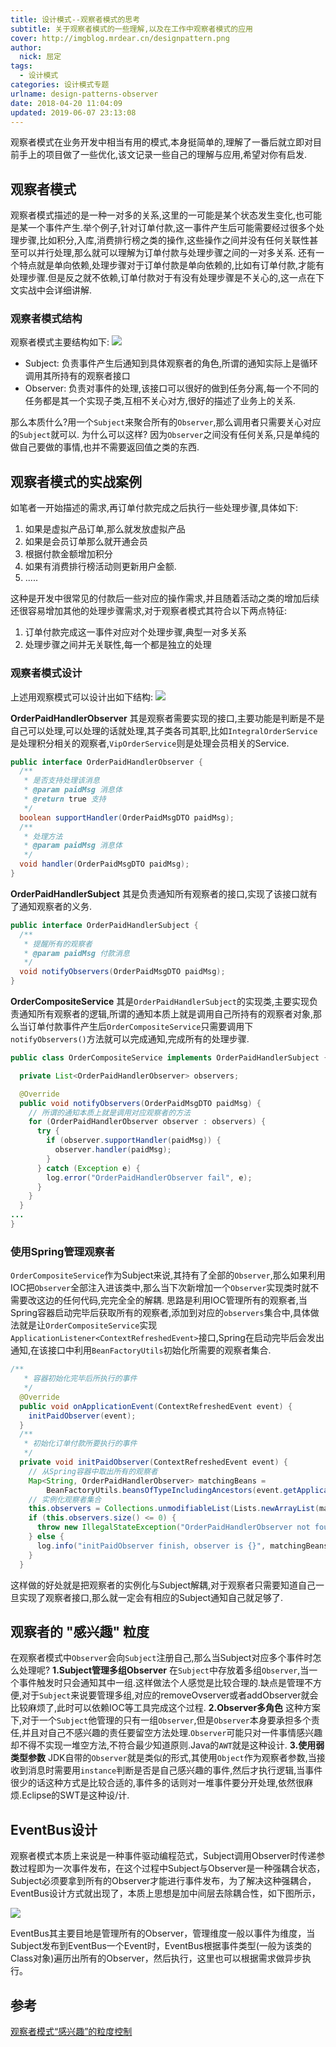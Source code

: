 ```yaml
---
title: 设计模式--观察者模式的思考
subtitle: 关于观察者模式的一些理解,以及在工作中观察者模式的应用
cover: http://imgblog.mrdear.cn/designpattern.png
author: 
  nick: 屈定
tags:
  - 设计模式
categories: 设计模式专题
urlname: design-patterns-observer
date: 2018-04-20 11:04:09
updated: 2019-06-07 23:13:08
---
```

观察者模式在业务开发中相当有用的模式,本身挺简单的,理解了一番后就立即对目前手上的项目做了一些优化,该文记录一些自己的理解与应用,希望对你有启发.

## 观察者模式
观察者模式描述的是一种一对多的关系,这里的一可能是某个状态发生变化,也可能是某一个事件产生.举个例子,针对订单付款,这一事件产生后可能需要经过很多个处理步骤,比如积分,入库,消费排行榜之类的操作,这些操作之间并没有任何关联性甚至可以并行处理,那么就可以理解为订单付款与处理步骤之间的一对多关系.
还有一个特点就是单向依赖,处理步骤对于订单付款是单向依赖的,比如有订单付款,才能有处理步骤.但是反之就不依赖,订单付款对于有没有处理步骤是不关心的,这一点在下文实战中会详细讲解.

### 观察者模式结构
观察者模式主要结构如下:
![](http://imgblog.mrdear.cn/1524063218.png?imageMogr2/thumbnail/!100p)
- Subject: 负责事件产生后通知到具体观察者的角色,所谓的通知实际上是循环调用其所持有的观察者接口
- Observer: 负责对事件的处理,该接口可以很好的做到任务分离,每一个不同的任务都是其一个实现子类,互相不关心对方,很好的描述了业务上的关系.

那么本质什么?用一个`Subject`来聚合所有的`Observer`,那么调用者只需要关心对应的`Subject`就可以.
为什么可以这样? 因为`Observer`之间没有任何关系,只是单纯的做自己要做的事情,也并不需要返回值之类的东西.

## 观察者模式的实战案例
如笔者一开始描述的需求,再订单付款完成之后执行一些处理步骤,具体如下:
1. 如果是虚拟产品订单,那么就发放虚拟产品
2. 如果是会员订单那么就开通会员
3. 根据付款金额增加积分
4. 如果有消费排行榜活动则更新用户金额.
5. .....

这种是开发中很常见的付款后一些对应的操作需求,并且随着活动之类的增加后续还很容易增加其他的处理步骤需求,对于观察者模式其符合以下两点特征:
1. 订单付款完成这一事件对应对个处理步骤,典型一对多关系
2. 处理步骤之间并无关联性,每一个都是独立的处理

### 观察者模式设计
上述用观察模式可以设计出如下结构:
![](http://imgblog.mrdear.cn/1524065151.png?imageMogr2/thumbnail/!120p)

**OrderPaidHandlerObserver**
其是观察者需要实现的接口,主要功能是判断是不是自己可以处理,可以处理的话就处理,其子类各司其职,比如`IntegralOrderService`是处理积分相关的观察者,`VipOrderService`则是处理会员相关的Service.
```java
public interface OrderPaidHandlerObserver {
  /**
   * 是否支持处理该消息
   * @param paidMsg 消息体
   * @return true 支持
   */
  boolean supportHandler(OrderPaidMsgDTO paidMsg);
  /**
   * 处理方法
   * @param paidMsg 消息体
   */
  void handler(OrderPaidMsgDTO paidMsg);
}
```
**OrderPaidHandlerSubject**
其是负责通知所有观察者的接口,实现了该接口就有了通知观察者的义务.
```java
public interface OrderPaidHandlerSubject {
  /**
   * 提醒所有的观察者
   * @param paidMsg 付款消息
   */
  void notifyObservers(OrderPaidMsgDTO paidMsg);
}
```
**OrderCompositeService**
其是`OrderPaidHandlerSubject`的实现类,主要实现负责通知所有观察者的逻辑,所谓的通知本质上就是调用自己所持有的观察者对象,那么当订单付款事件产生后`OrderCompositeService`只需要调用下`notifyObservers()`方法就可以完成通知,完成所有的处理步骤.
```java
public class OrderCompositeService implements OrderPaidHandlerSubject {

  private List<OrderPaidHandlerObserver> observers;

  @Override
  public void notifyObservers(OrderPaidMsgDTO paidMsg) {
    // 所谓的通知本质上就是调用对应观察者的方法
    for (OrderPaidHandlerObserver observer : observers) {
      try {
        if (observer.supportHandler(paidMsg)) {
          observer.handler(paidMsg);
        }
      } catch (Exception e) {
        log.error("OrderPaidHandlerObserver fail", e);
      }
    }
  }
...
}
```

### 使用Spring管理观察者
`OrderCompositeService`作为Subject来说,其持有了全部的`Observer`,那么如果利用IOC把`Observer`全部注入进该类中,那么当下次新增加一个`Observer`实现类时就不需要改这边的任何代码,完完全全的解耦.
思路是利用IOC管理所有的观察者,当Spring容器启动完毕后获取所有的观察者,添加到对应的`observers`集合中,具体做法就是让`OrderCompositeService`实现`ApplicationListener<ContextRefreshedEvent>`接口,Spring在启动完毕后会发出通知,在该接口中利用`BeanFactoryUtils`初始化所需要的观察者集合.
```java
/**
   * 容器初始化完毕后所执行的事件
   */
  @Override
  public void onApplicationEvent(ContextRefreshedEvent event) {
    initPaidObserver(event);
  }
  /**
   * 初始化订单付款所要执行的事件
   */
  private void initPaidObserver(ContextRefreshedEvent event) {
    // 从Spring容器中取出所有的观察者
    Map<String, OrderPaidHandlerObserver> matchingBeans =
        BeanFactoryUtils.beansOfTypeIncludingAncestors(event.getApplicationContext(), OrderPaidHandlerObserver.class, true, false);
    // 实例化观察者集合
    this.observers = Collections.unmodifiableList(Lists.newArrayList(matchingBeans.values()));
    if (this.observers.size() <= 0) {
      throw new IllegalStateException("OrderPaidHandlerObserver not found");
    } else {
      log.info("initPaidObserver finish, observer is {}", matchingBeans.keySet());
    }
  }
```

这样做的好处就是把观察者的实例化与Subject解耦,对于观察者只需要知道自己一旦实现了观察者接口,那么就一定会有相应的Subject通知自己就足够了.

## 观察者的 "感兴趣" 粒度
在观察者模式中`Observer`会向`Subject`注册自己,那么当Subject对应多个事件时怎么处理呢?
**1.Subject管理多组Observer**
在`Subject`中存放着多组`Observer`,当一个事件触发时只会通知其中一组.这样做法个人感觉是比较合理的.缺点是管理不方便,对于`Subject`来说要管理多组,对应的removeOvserver或者addObserver就会比较麻烦了,此时可以依赖IOC等工具完成这个过程.
**2.Observer多角色**
这种方案下,对于一个`Subject`他管理的只有一组`Observer`,但是`Observer`本身要承担多个责任,并且对自己不感兴趣的责任要留空方法处理.`Observer`可能只对一件事情感兴趣却不得不实现一堆空方法,不符合最少知道原则.Java的`AWT`就是这种设计.
**3.使用弱类型参数**
JDK自带的`Observer`就是类似的形式,其使用`Object`作为观察者参数,当接收到消息时需要用`instance`判断是否是自己感兴趣的事件,然后才执行逻辑,当事件很少的话这种方式是比较合适的,事件多的话则对一堆事件要分开处理,依然很麻烦.Eclipse的SWT是这种设/计.

## EventBus设计
观察者模式本质上来说是一种事件驱动编程范式，Subject调用Observer时传递参数过程即为一次事件发布，在这个过程中Subject与Observer是一种强耦合状态，Subject必须要拿到所有的Observer才能进行事件发布，为了解决这种强耦合，EventBus设计方式就出现了，本质上思想是加中间层去除耦合性，如下图所示，

![](http://imgblog.mrdear.cn/1559919617.png?imageMogr2/thumbnail/!100p)

EventBus其主要目地是管理所有的Observer，管理维度一般以事件为维度，当Subject发布到EventBus一个Event时，EventBus根据事件类型(一般为该类的Class对象)遍历出所有的Observer，然后执行，这里也可以根据需求做异步执行。


## 参考
[观察者模式“感兴趣”的粒度控制](http://javatar.iteye.com/blog/38775)